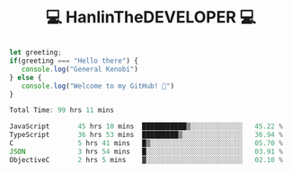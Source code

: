 # <p align="center"> 💻 HanlinTheDEVELOPER 💻 </p>
 ```js
let greeting;
 if(greeting === "Hello there") {
    console.log("General Kenobi")
} else { 
    console.log("Welcome to my GitHub! 👋")
}
```



<!--START_SECTION:waka-->

```js
Total Time: 99 hrs 11 mins

JavaScript       45 hrs 10 mins  ███████████▒░░░░░░░░░░░░░   45.22 %
TypeScript       36 hrs 53 mins  █████████▒░░░░░░░░░░░░░░░   36.94 %
C                5 hrs 41 mins   █▒░░░░░░░░░░░░░░░░░░░░░░░   05.70 %
JSON             3 hrs 54 mins   █░░░░░░░░░░░░░░░░░░░░░░░░   03.91 %
ObjectiveC       2 hrs 5 mins    ▓░░░░░░░░░░░░░░░░░░░░░░░░   02.10 %
```

<!--END_SECTION:waka-->


